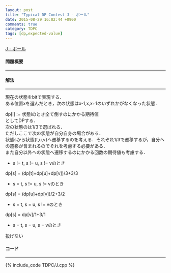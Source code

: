 ```yaml
---
layout: post
title: "Typical DP Contest J - ボール"
date: 2015-08-29 16:02:44 +0900
comments: true
category: TDPC
tags: [dp,expected-value]
---
```


[J - ボール](http://tdpc.contest.atcoder.jp/tasks/tdpc_ball)

#### 問題概要

****

#### 解法

****

現在の状態をbitで表現する．  
ある位置xを選んだとき，次の状態はx-1,x,x+1のいずれかがなくなった状態．  
  
dp\[i\] := 状態iのとき全て倒すのにかかる期待値  
としてDPする．  
次の状態のは1/3で選ばれる．  
ただしここで次の状態が自分自身の場合がある．  
状態sから状態\{t,u,v\}へ遷移するのを考える．それぞれ1/3で遷移するが，自分への遷移が含まれるのでそれを考慮する必要がある．  
また自分以外への状態へ遷移するのにかかる回数の期待値も考慮する．  

* s != t, s != u, s != vのとき

dp\[s\] = (dp\[t\]+dp\[u\]+dp\[v\])/3+3/3

* s = t, s != u, s != vのとき

dp\[s\] = (dp\[u\]+dp\[v\])/2+3/2

* s = t, s = u, s != vのとき

dp\[s\] = dp\[v\]/1+3/1

* s = t, s = u, s = vのとき

投げない  


#### コード

****

{% include_code TDPC/J.cpp %}

